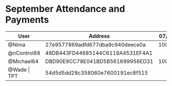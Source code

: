 # September Attendance and Payments 



| User      | Address | 07/09 | 14/09 | 21/09 | 28/09 |
|-----------| -------- | -------- |-------|-------|-------|
| @Nima | 27e9577869adfd677dba9c940deece0a	| 10000 | 10000 | 10000 ||
| @nControl88 | 48DB443FD44685144C6119A4531EF4A1	|  | 10000 | | 10000 |
| @Michael64 | DBD90E9CC78E041BD5B561699956ED31	| 10000 | 10000 | ||
| @Wade \| TPT     | 54d5d5dd28c358060e7600191ec8f515     | | 10000|10000|10000|

